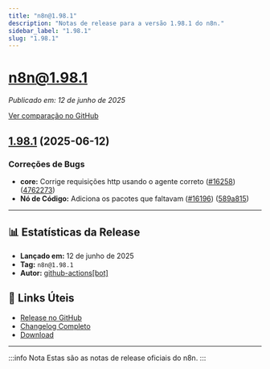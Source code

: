 ```yaml
---
title: "n8n@1.98.1"
description: "Notas de release para a versão 1.98.1 do n8n."
sidebar_label: "1.98.1"
slug: "1.98.1"
---
```


# n8n@1.98.1

*Publicado em: 12 de junho de 2025*

[Ver comparação no GitHub](https://github.com/n8n-io/n8n/compare/release/1.98.1...n8n@1.98.1)


## [1.98.1](https://github.com/n8n-io/n8n/compare/n8n@1.98.0...n8n@1.98.1) (2025-06-12)


### <ion-icon name="bug-outline"></ion-icon> Correções de Bugs

* **core:** Corrige requisições http usando o agente correto ([#16258](https://github.com/n8n-io/n8n/issues/16258)) ([4762273](https://github.com/n8n-io/n8n/commit/4762273a2679d1fa2895b331f0fa212a1c3f1770))
* **Nó de Código:** Adiciona os pacotes que faltavam ([#16196](https://github.com/n8n-io/n8n/issues/16196)) ([589a815](https://github.com/n8n-io/n8n/commit/589a815a51a943e8a15633a25d61dc2256c70588))

---

## 📊 Estatísticas da Release

- **Lançado em:** 12 de junho de 2025
- **Tag:** `n8n@1.98.1`
- **Autor:** [github-actions[bot]](https://github.com/apps/github-actions)

## 🔗 Links Úteis

- [Release no GitHub](https://github.com/n8n-io/n8n/releases/tag/n8n%401.98.1)
- [Changelog Completo](https://github.com/n8n-io/n8n/compare/n8n@1.98.0...n8n@1.98.1)
- [Download](https://api.github.com/repos/n8n-io/n8n/tarball/n8n@1.98.1)

---

:::info Nota
Estas são as notas de release oficiais do n8n.
:::